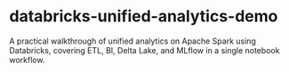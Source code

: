 # databricks-unified-analytics-demo
A practical walkthrough of unified analytics on Apache Spark using Databricks, covering ETL, BI, Delta Lake, and MLflow in a single notebook workflow.
